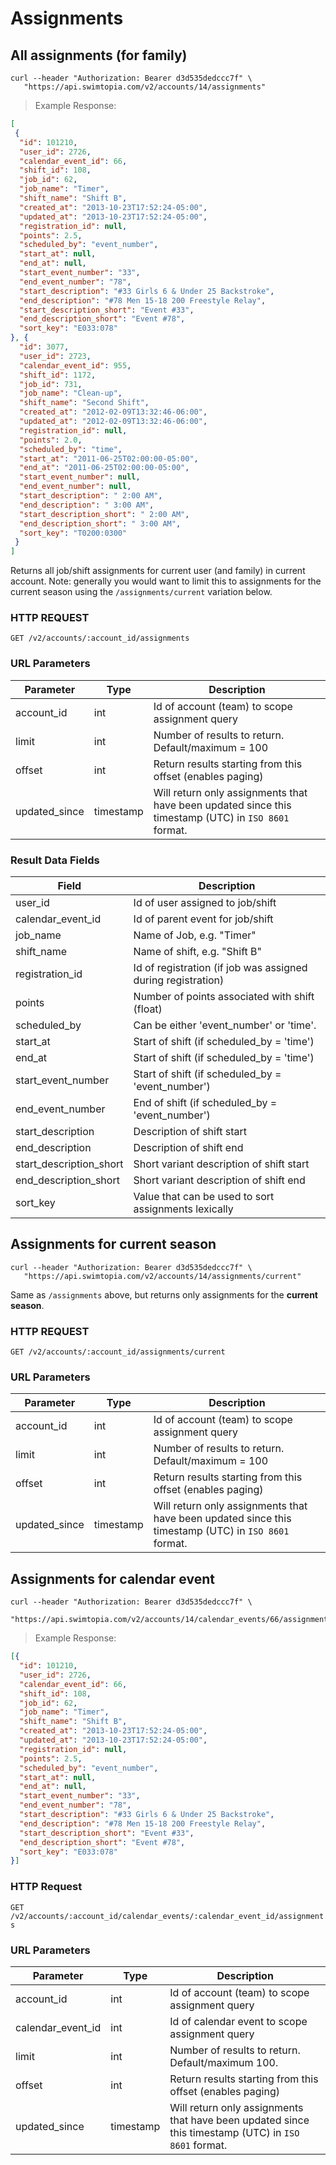 
# Assignments

## All assignments (for family)

```shell
curl --header "Authorization: Bearer d3d535dedccc7f" \
   "https://api.swimtopia.com/v2/accounts/14/assignments"
```

> Example Response:

```json
[
 {
  "id": 101210,
  "user_id": 2726,
  "calendar_event_id": 66,
  "shift_id": 108,
  "job_id": 62,
  "job_name": "Timer",
  "shift_name": "Shift B",
  "created_at": "2013-10-23T17:52:24-05:00",
  "updated_at": "2013-10-23T17:52:24-05:00",
  "registration_id": null,
  "points": 2.5,
  "scheduled_by": "event_number",
  "start_at": null,
  "end_at": null,
  "start_event_number": "33",
  "end_event_number": "78",
  "start_description": "#33 Girls 6 & Under 25 Backstroke",
  "end_description": "#78 Men 15-18 200 Freestyle Relay",
  "start_description_short": "Event #33",
  "end_description_short": "Event #78",
  "sort_key": "E033:078"
}, {
  "id": 3077,
  "user_id": 2723,
  "calendar_event_id": 955,
  "shift_id": 1172,
  "job_id": 731,
  "job_name": "Clean-up",
  "shift_name": "Second Shift",
  "created_at": "2012-02-09T13:32:46-06:00",
  "updated_at": "2012-02-09T13:32:46-06:00",
  "registration_id": null,
  "points": 2.0,
  "scheduled_by": "time",
  "start_at": "2011-06-25T02:00:00-05:00",
  "end_at": "2011-06-25T02:00:00-05:00",
  "start_event_number": null,
  "end_event_number": null,
  "start_description": " 2:00 AM",
  "end_description": " 3:00 AM",
  "start_description_short": " 2:00 AM",
  "end_description_short": " 3:00 AM",
  "sort_key": "T0200:0300"
 }
]
```

Returns all job/shift assignments for current user (and family) in current account.
Note: generally you would want to limit this to assignments for the current season using the ```/assignments/current``` variation below.

### HTTP REQUEST
`GET /v2/accounts/:account_id/assignments`

### URL Parameters
Parameter | Type | Description
----------|------|--------------
account_id | int | Id of account (team) to scope assignment query
limit | int | Number of results to return. Default/maximum = 100
offset | int | Return results starting from this offset (enables paging)
updated_since | timestamp | Will return only assignments that have been updated since this timestamp (UTC) in `ISO 8601` format.

### Result Data Fields
Field | Description
------|------------
user_id | Id of user assigned to job/shift
calendar_event_id | Id of parent event for job/shift
job_name | Name of Job, e.g. "Timer"
shift_name | Name of shift, e.g. "Shift B"
registration_id | Id of registration (if job was assigned during registration)
points | Number of points associated with shift (float)
scheduled_by | Can be either 'event_number' or 'time'.
start_at | Start of shift (if scheduled_by = 'time')
end_at | Start of shift (if scheduled_by = 'time')
start_event_number | Start of shift (if scheduled_by = 'event_number')
end_event_number | End of shift (if scheduled_by = 'event_number')
start_description | Description of shift start
end_description | Description of shift end
start_description_short | Short variant description of shift start
end_description_short | Short variant description of shift end
sort_key | Value that can be used to sort assignments lexically



## Assignments for current season

```shell
curl --header "Authorization: Bearer d3d535dedccc7f" \
   "https://api.swimtopia.com/v2/accounts/14/assignments/current"
```

Same as `/assignments` above, but returns only assignments for the **current season**.

### HTTP REQUEST
`GET /v2/accounts/:account_id/assignments/current`

### URL Parameters
Parameter | Type | Description
----------|------|--------------
account_id | int | Id of account (team) to scope assignment query
limit | int | Number of results to return. Default/maximum = 100
offset | int | Return results starting from this offset (enables paging)
updated_since | timestamp | Will return only assignments that have been updated since this timestamp (UTC) in `ISO 8601` format.


## Assignments for calendar event

```shell
curl --header "Authorization: Bearer d3d535dedccc7f" \
   "https://api.swimtopia.com/v2/accounts/14/calendar_events/66/assignments"
```

> Example Response:

```json
[{
  "id": 101210,
  "user_id": 2726,
  "calendar_event_id": 66,
  "shift_id": 108,
  "job_id": 62,
  "job_name": "Timer",
  "shift_name": "Shift B",
  "created_at": "2013-10-23T17:52:24-05:00",
  "updated_at": "2013-10-23T17:52:24-05:00",
  "registration_id": null,
  "points": 2.5,
  "scheduled_by": "event_number",
  "start_at": null,
  "end_at": null,
  "start_event_number": "33",
  "end_event_number": "78",
  "start_description": "#33 Girls 6 & Under 25 Backstroke",
  "end_description": "#78 Men 15-18 200 Freestyle Relay",
  "start_description_short": "Event #33",
  "end_description_short": "Event #78",
  "sort_key": "E033:078"
}]
```


### HTTP Request
`GET /v2/accounts/:account_id/calendar_events/:calendar_event_id/assignments`

### URL Parameters
Parameter | Type | Description
----------|------|--------------
account_id | int | Id of account (team) to scope assignment query
calendar_event_id | int | Id of calendar event to scope assignment query
limit | int | Number of results to return. Default/maximum 100.
offset | int | Return results starting from this offset (enables paging)
updated_since | timestamp | Will return only assignments that have been updated since this timestamp (UTC) in `ISO 8601` format.
